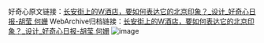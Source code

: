 好奇心原文链接：[长安街上的W酒店，要如何表达它的北京印象？_设计_好奇心日报-胡莹 何姗](https://www.qdaily.com/articles/9046.html)
WebArchive归档链接：[长安街上的W酒店，要如何表达它的北京印象？_设计_好奇心日报-胡莹 何姗](http://web.archive.org/web/20171102024003/http://www.qdaily.com/articles/9046.html)
![image](http://ww3.sinaimg.cn/large/007d5XDply1g3ve5aulgfj30u071gqv5)
